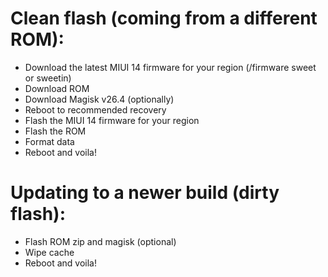 # Clean flash (coming from a different ROM):
- Download the latest MIUI 14 firmware for your region (/firmware sweet or sweetin)
- Download ROM
- Download Magisk v26.4 (optionally)
- Reboot to recommended recovery
- Flash the MIUI 14 firmware for your region
- Flash the ROM
- Format data
- Reboot and voila!

# Updating to a newer build (dirty flash):
- Flash ROM zip and magisk (optional)
- Wipe cache
- Reboot and voila!
